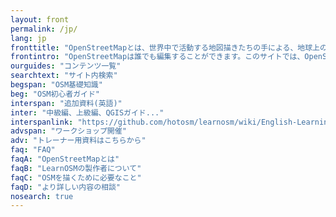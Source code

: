 ```yaml
---
layout: front
permalink: /jp/
lang: jp
fronttitle: "OpenStreetMapとは、世界中で活動する地図描きたちの手による、地球上のあらゆる地域で街路単位の精密さを持つ自由な地図です"
frontintro: "OpenStreetMapは誰でも編集することができます。このサイトでは、OpenStreetMapを使う・編集するために必要な知識を、ひとつずつわかりやすく解説しています。OpenStreetMapの勉強会を開催する際に使える情報や資料の一覧は LearnOSM講習資料のページを参照してください"
ourguides: "コンテンツ一覧"
searchtext: "サイト内検索"
begspan: "OSM基礎知識"
beg: "OSM初心者ガイド"
interspan: "追加資料(英語)"
inter: "中級編、上級編、QGISガイド..."
interspanlink: "https://github.com/hotosm/learnosm/wiki/English-Learning-Guides"
advspan: "ワークショップ開催"
adv: "トレーナー用資料はこちらから"
faq: "FAQ"
faqA: "OpenStreetMapとは"
faqB: "LearnOSMの製作者について"
faqC: "OSMを描くために必要なこと"
faqD: "より詳しい内容の相談"
nosearch: true
---
```


